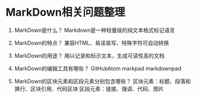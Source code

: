 # MarkDown相关问题整理

1.	MarkDown是什么？
    Markdown是一种轻量级的纯文本格式标记语言
    
2.	MarkDown的特点？
    兼容HTML、易读易写、特殊字符可自动转换
    
3.	MarkDown的用途？
    用以记录和标示文本，生成可读性高的文档
    
4.	MarkDown的编辑工具有哪些？
    GitHubAtom markpad markdownpad
    
5.	MarkDown的区块元素和区段元素分别包含哪些？
    区块元素：标题、段落和换行、区块引用、代码区块
    区段元素：链接、强调、代码、图片
